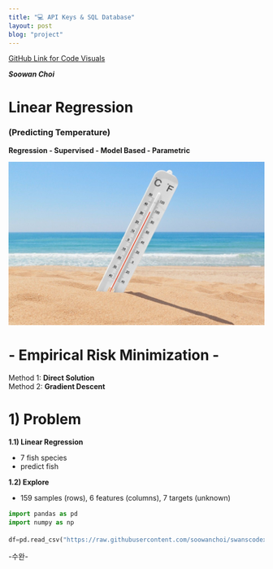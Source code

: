```yaml
---
title: "💻 API Keys & SQL Database"
layout: post
blog: "project"
---
```

[GitHub Link for Code Visuals](https://github.com/swanscodex/swanscodex/blob/main/swanscodex_API_Keys_and_SQL_Database.ipynb)    

**_Soowan Choi_**

# Linear Regression 
### (Predicting Temperature)
**Regression - Supervised - Model Based - Parametric**

![tem](/assets/tem.jpg)

# - Empirical Risk Minimization -   
 Method 1: **Direct Solution**    
 Method 2: **Gradient Descent**
 
# **1) Problem**

**1.1) Linear Regression** 
  - 7 fish species
  - predict fish

**1.2) Explore**
  - 159 samples (rows), 6 features (columns), 7 targets (unknown)

```python
import pandas as pd
import numpy as np

df=pd.read_csv("https://raw.githubusercontent.com/soowanchoi/swanscodex/main/SeoulBikeData.csv",encoding= 'unicode_escape')
```



-수완-

